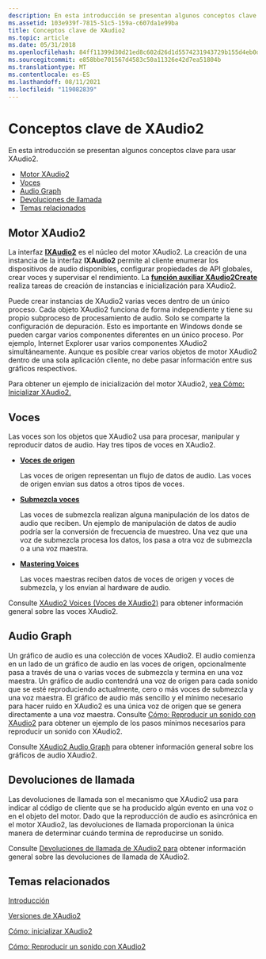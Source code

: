 ```yaml
---
description: En esta introducción se presentan algunos conceptos clave para usar XAudio2.
ms.assetid: 103e939f-7815-51c5-159a-c607da1e99ba
title: Conceptos clave de XAudio2
ms.topic: article
ms.date: 05/31/2018
ms.openlocfilehash: 84ff11399d30d21ed8c602d26d1d5574231943729b155d4eb0d0e4e85f8f92bf
ms.sourcegitcommit: e858bbe701567d4583c50a11326e42d7ea51804b
ms.translationtype: MT
ms.contentlocale: es-ES
ms.lasthandoff: 08/11/2021
ms.locfileid: "119082839"
---
```

# <a name="xaudio2-key-concepts"></a>Conceptos clave de XAudio2

En esta introducción se presentan algunos conceptos clave para usar XAudio2.

-   [Motor XAudio2](#xaudio2-engine)
-   [Voces](#voices)
-   [Audio Graph](#audio-graph)
-   [Devoluciones de llamada](#callbacks)
-   [Temas relacionados](#related-topics)

## <a name="xaudio2-engine"></a>Motor XAudio2

La interfaz [**IXAudio2**](/windows/desktop/api/xaudio2/nn-xaudio2-ixaudio2) es el núcleo del motor XAudio2. La creación de una instancia de la interfaz **IXAudio2** permite al cliente enumerar los dispositivos de audio disponibles, configurar propiedades de API globales, crear voces y supervisar el rendimiento. La [**función auxiliar XAudio2Create**](/windows/desktop/api/xaudio2/nf-xaudio2-xaudio2create) realiza tareas de creación de instancias e inicialización para XAudio2.

Puede crear instancias de XAudio2 varias veces dentro de un único proceso. Cada objeto XAudio2 funciona de forma independiente y tiene su propio subproceso de procesamiento de audio. Solo se comparte la configuración de depuración. Esto es importante en Windows donde se pueden cargar varios componentes diferentes en un único proceso. Por ejemplo, Internet Explorer usar varios componentes XAudio2 simultáneamente. Aunque es posible crear varios objetos de motor XAudio2 dentro de una sola aplicación cliente, no debe pasar información entre sus gráficos respectivos.

Para obtener un ejemplo de inicialización del motor XAudio2, [vea Cómo: Inicializar XAudio2.](how-to--initialize-xaudio2.md)

## <a name="voices"></a>Voces

Las voces son los objetos que XAudio2 usa para procesar, manipular y reproducir datos de audio. Hay tres tipos de voces en XAudio2.

-   [**Voces de origen**](/windows/desktop/api/xaudio2/nn-xaudio2-ixaudio2sourcevoice)

    Las voces de origen representan un flujo de datos de audio. Las voces de origen envían sus datos a otros tipos de voces.

-   [**Submezcla voces**](/windows/desktop/api/xaudio2/nn-xaudio2-ixaudio2submixvoice)

    Las voces de submezcla realizan alguna manipulación de los datos de audio que reciben. Un ejemplo de manipulación de datos de audio podría ser la conversión de frecuencia de muestreo. Una vez que una voz de submezcla procesa los datos, los pasa a otra voz de submezcla o a una voz maestra.

-   [**Mastering Voices**](/windows/desktop/api/xaudio2/nn-xaudio2-ixaudio2masteringvoice)

    Las voces maestras reciben datos de voces de origen y voces de submezcla, y los envían al hardware de audio.

Consulte [XAudio2 Voices (Voces de XAudio2)](voices.md) para obtener información general sobre las voces XAudio2.

## <a name="audio-graph"></a>Audio Graph

Un gráfico de audio es una colección de voces XAudio2. El audio comienza en un lado de un gráfico de audio en las voces de origen, opcionalmente pasa a través de una o varias voces de submezcla y termina en una voz maestra. Un gráfico de audio contendrá una voz de origen para cada sonido que se esté reproduciendo actualmente, cero o más voces de submezcla y una voz maestra. El gráfico de audio más sencillo y el mínimo necesario para hacer ruido en XAudio2 es una única voz de origen que se genera directamente a una voz maestra. Consulte [Cómo: Reproducir un sonido con XAudio2](how-to--play-a-sound-with-xaudio2.md) para obtener un ejemplo de los pasos mínimos necesarios para reproducir un sonido con XAudio2.

Consulte [XAudio2 Audio Graph](audio-graphs.md) para obtener información general sobre los gráficos de audio XAudio2.

## <a name="callbacks"></a>Devoluciones de llamada

Las devoluciones de llamada son el mecanismo que XAudio2 usa para indicar al código de cliente que se ha producido algún evento en una voz o en el objeto del motor. Dado que la reproducción de audio es asincrónica en el motor XAudio2, las devoluciones de llamada proporcionan la única manera de determinar cuándo termina de reproducirse un sonido.

Consulte [Devoluciones de llamada de XAudio2 para](callbacks.md) obtener información general sobre las devoluciones de llamada de XAudio2.

## <a name="related-topics"></a>Temas relacionados

<dl> <dt>

[Introducción](getting-started.md)
</dt> <dt>

[Versiones de XAudio2](xaudio2-versions.md)
</dt> <dt>

[Cómo: inicializar XAudio2](how-to--initialize-xaudio2.md)
</dt> <dt>

[Cómo: Reproducir un sonido con XAudio2](how-to--play-a-sound-with-xaudio2.md)
</dt> </dl>

 

 



